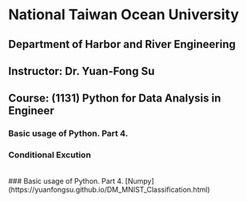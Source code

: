 # National Taiwan Ocean University
## Department of Harbor and River Engineering
## Instructor: Dr. Yuan-Fong Su

## Course: (1131) Python for Data Analysis in Engineer

### Basic usage of Python. Part 4.
### Conditional Excution
<br>
### Basic usage of Python. Part 4.
[Numpy](https://yuanfongsu.github.io/DM_MNIST_Classification.html)
<br>




